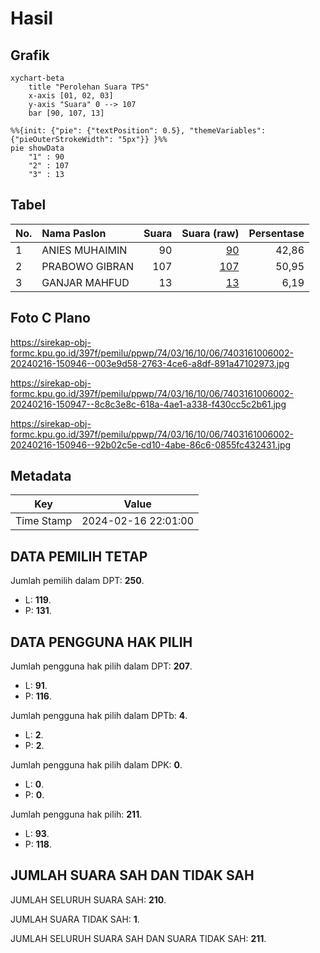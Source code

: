 # Hasil

## Grafik

```mermaid
xychart-beta
    title "Perolehan Suara TPS"
    x-axis [01, 02, 03]
    y-axis "Suara" 0 --> 107
    bar [90, 107, 13]
```

```mermaid
%%{init: {"pie": {"textPosition": 0.5}, "themeVariables": {"pieOuterStrokeWidth": "5px"}} }%%
pie showData
    "1" : 90
    "2" : 107
    "3" : 13
```

## Tabel

| No. | Nama Paslon    | Suara | Suara (raw) | Persentase |
|:--- |:-------------- | -----:| -----------:| ----------:|
| 1   | ANIES MUHAIMIN | 90    | [90][p-1]   | 42,86      |
| 2   | PRABOWO GIBRAN | 107   | [107][p-2]  | 50,95      |
| 3   | GANJAR MAHFUD  | 13    | [13][p-3]   | 6,19       |


[p-1]: https://github.com/gigit-pemilu/pemilu-2024-74-sulawesi-tenggara/blob/main/pilpres/hitung-suara/sub/74-sulawesi-tenggara/sub/03-muna/sub/16-katobu/sub/1006-foo-kuni/sub/002-tps/sub/paslon-1.txt
[p-2]: https://github.com/gigit-pemilu/pemilu-2024-74-sulawesi-tenggara/blob/main/pilpres/hitung-suara/sub/74-sulawesi-tenggara/sub/03-muna/sub/16-katobu/sub/1006-foo-kuni/sub/002-tps/sub/paslon-2.txt
[p-3]: https://github.com/gigit-pemilu/pemilu-2024-74-sulawesi-tenggara/blob/main/pilpres/hitung-suara/sub/74-sulawesi-tenggara/sub/03-muna/sub/16-katobu/sub/1006-foo-kuni/sub/002-tps/sub/paslon-3.txt

## Foto C Plano

https://sirekap-obj-formc.kpu.go.id/397f/pemilu/ppwp/74/03/16/10/06/7403161006002-20240216-150946--003e9d58-2763-4ce6-a8df-891a47102973.jpg

https://sirekap-obj-formc.kpu.go.id/397f/pemilu/ppwp/74/03/16/10/06/7403161006002-20240216-150947--8c8c3e8c-618a-4ae1-a338-f430cc5c2b61.jpg

https://sirekap-obj-formc.kpu.go.id/397f/pemilu/ppwp/74/03/16/10/06/7403161006002-20240216-150946--92b02c5e-cd10-4abe-86c6-0855fc432431.jpg


## Metadata

| Key        | Value               |
| ---------- | ------------------- |
| Time Stamp | 2024-02-16 22:01:00 |


## DATA PEMILIH TETAP

Jumlah pemilih dalam DPT: **250**.
 * L: **119**.
 * P: **131**.

## DATA PENGGUNA HAK PILIH

Jumlah pengguna hak pilih dalam DPT: **207**.
 * L: **91**.
 * P: **116**.

Jumlah pengguna hak pilih dalam DPTb: **4**.
 * L: **2**.
 * P: **2**.

Jumlah pengguna hak pilih dalam DPK: **0**.
 * L: **0**.
 * P: **0**.

Jumlah pengguna hak pilih: **211**.
 * L: **93**.
 * P: **118**.

## JUMLAH SUARA SAH DAN TIDAK SAH

JUMLAH SELURUH SUARA SAH: **210**.

JUMLAH SUARA TIDAK SAH: **1**.

JUMLAH SELURUH SUARA SAH DAN SUARA TIDAK SAH: **211**.


